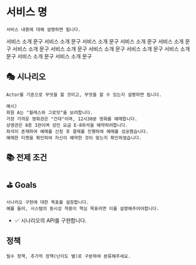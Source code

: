 # 서비스 명
```
서비스 내용에 대해 설명하면 됩니다.
```

서비스 소개 문구 서비스 소개 문구 서비스 소개 문구 서비스 소개 문구 서비스 소개 문구 서비스 소개 문구 
서비스 소개 문구 서비스 소개 문구 서비스 소개 문구 서비스 소개 문구 서비스 소개 문구 서비스 소개 문구 

## 🎭 시나리오
```
Actor를 기준으로 무엇을 할 것이고, 무엇을 할 수 있는지 설명하면 됩니다.

예시)
회원 A는 "월레스와 그로밋"을 보려합니다.
가장 가까운 영화관은 "건대"이며, 12시30분 영화를 예매합니다.
상영관은 8층 3관이며 성인 요금 E-8좌석을 예약하려합니다.
좌석이 존재하여 예매를 신청 후 결제를 진행하여 예매를 성공했습니다.
예매한 티켓을 확인하여 자신이 예약한 것이 맞는지 확인하였습니다.
```


## 📚 전제 조건

## ⛳ Goals
```text
시나리오 구현에 대한 목표를 설정합니다.
예를 들어, 시스템의 동시성 적용이 핵심 목표라면 이를 설명해주어야합니다.
```
- ✅ 시나리오의 API를 구현합니다.

## 정책
```text
필수 정책, 추가적 정책(난이도 별)로 구분하여 분류해주세요.
```
